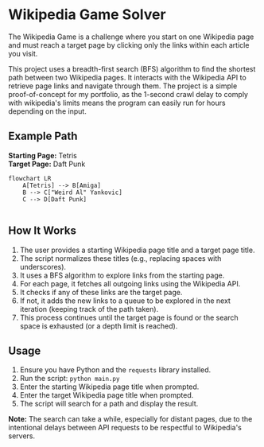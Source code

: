 # Wikipedia Game Solver
The Wikipedia Game is a challenge where you start on one Wikipedia page and must reach a target page by clicking only the links within each article you visit.

This project uses a breadth-first search (BFS) algorithm to find the shortest path between two Wikipedia pages. It interacts with the Wikipedia API to retrieve page links and navigate through them.
The project is a simple proof-of-concept for my portfolio, as the 1-second crawl delay to comply with wikipedia's limits means the program can easily run for hours depending on the input.

## Example Path
**Starting Page:** Tetris  
**Target Page:** Daft Punk

```mermaid
flowchart LR
    A[Tetris] --> B[Amiga]
    B --> C["Weird Al" Yankovic]
    C --> D[Daft Punk]
    

```

## How It Works

1.  The user provides a starting Wikipedia page title and a target page title.
2.  The script normalizes these titles (e.g., replacing spaces with underscores).
3.  It uses a BFS algorithm to explore links from the starting page.
4.  For each page, it fetches all outgoing links using the Wikipedia API.
5.  It checks if any of these links are the target page.
6.  If not, it adds the new links to a queue to be explored in the next iteration (keeping track of the path taken).
7.  This process continues until the target page is found or the search space is exhausted (or a depth limit is reached).


## Usage

1.  Ensure you have Python and the `requests` library installed.
2.  Run the script: `python main.py`
3.  Enter the starting Wikipedia page title when prompted.
4.  Enter the target Wikipedia page title when prompted.
5.  The script will search for a path and display the result.

**Note:** The search can take a while, especially for distant pages, due to the intentional delays between API requests to be respectful to Wikipedia's servers.